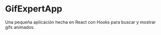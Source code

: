 # GifExpertApp

Una pequeña aplicación hecha en React con Hooks para buscar y mostrar gifs animados.

